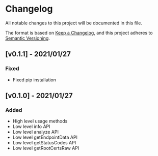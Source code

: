 # Changelog

All notable changes to this project will be documented in this file.

The format is based on [Keep a Changelog](https://keepachangelog.com/en/1.0.0/), and this project adheres to [Semantic Versioning](https://semver.org/spec/v2.0.0.html).

## [v0.1.1] - 2021/01/27

### Fixed

- Fixed pip installation
## [v0.1.0] - 2021/01/27

### Added

- High level usage methods
- Low level info API
- Low level analyze API
- Low level getEndpointData API
- Low level getStatusCodes API
- Low level getRootCertsRaw API
